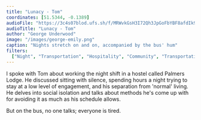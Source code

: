 ```yaml
---
title: "Lunacy - Tom"
coordinates: [51.5344, -0.1389]
audioFile: "https://3c4s07blod.ufs.sh/f/MRWvkGsH3I72Qh3JpGoFbYBF8afdIk9LmTyrE37evgV4KhOS"
audioTitle: "Lunacy - Tom"
author: "George Underwood"
image: "/images/george-emily.png"
caption: "Nights stretch on and on, accompanied by the bus' hum"
filters:
  ["Night", "Transportation", "Hospitality", "Community", "Transportation"]
---
```


I spoke with Tom about working the night shift in a hostel called Palmers Lodge. He discussed sitting with silence, spending hours a night trying to stay at a low level of engagement, and his separation from 'normal' living. He delves into social isolation and talks about methods he's come up with for avoiding it as much as his schedule allows.

But on the bus, no one talks; everyone is tired.
